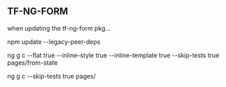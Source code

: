 
## TF-NG-FORM

when updating the tf-ng-form pkg...

npm update --legacy-peer-deps


ng g c --flat true --inline-style true --inline-template true --skip-tests true pages/from-state


ng g c --skip-tests true pages/
